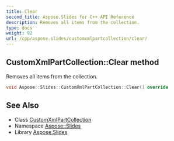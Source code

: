 ```yaml
---
title: Clear
second_title: Aspose.Slides for C++ API Reference
description: Removes all items from the collection.
type: docs
weight: 92
url: /cpp/aspose.slides/customxmlpartcollection/clear/
---
```

## CustomXmlPartCollection::Clear method


Removes all items from the collection.

```cpp
void Aspose::Slides::CustomXmlPartCollection::Clear() override
```

## See Also

* Class [CustomXmlPartCollection](../)
* Namespace [Aspose::Slides](../../)
* Library [Aspose.Slides](../../../)
